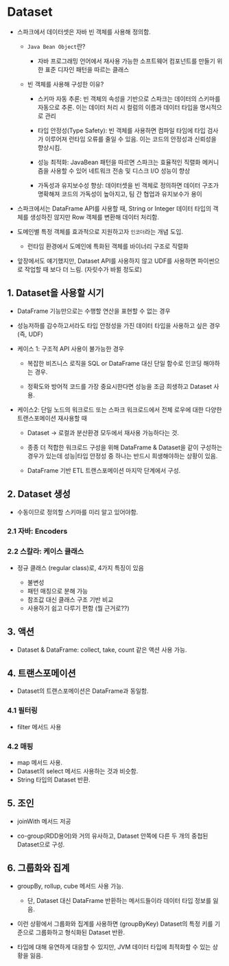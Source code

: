 # Dataset

- 스파크에서 데이터셋은 자바 빈 객체를 사용해 정의함.

    - `Java Bean Object`란?
        - 자바 프로그래밍 언어에서 재사용 가능한 소프트웨어 컴포넌트를 만들기 위한 표준 디자인 패턴을 따르는 클래스

    - 빈 객체를 사용해 구성한 이유?

        - 스키마 자동 추론: 빈 객체의 속성을 기반으로 스파크는 데이터의 스키마를 자동으로 추론. 이는 데이터 처리 시 컬럼의 이름과 데이터 타입을 명시적으로 관리

        - 타입 안정성(Type Safety): 빈 객체를 사용하면 컴파일 타임에 타입 검사가 이루어져 런타임 오류를 줄일 수 있음. 이는 코드의 안정성과 신뢰성을 향상시킴.

        - 성능 최적화: JavaBean 패턴을 따르면 스파크는 효율적인 직렬화 메커니즘을 사용할 수 있어 네트워크 전송 및 디스크 I/O 성능이 향상

        - 가독성과 유지보수성 향상: 데이터셋을 빈 객체로 정의하면 데이터 구조가 명확해져 코드의 가독성이 높아지고, 팀 간 협업과 유지보수가 용이

- 스파크에서는 DataFrame API를 사용할 때, String or Integer 데이터 타입의 객체를 생성하진 않지만 Row 객체를 변환해 데이터 처리함.

- 도메인별 특정 객체를 효과적으로 지원하고자 `인코더`라는 개념 도입.

    - 런타임 환경에서 도메인에 특화된 객체를 바이너리 구조로 직렬화 

- 앞장에서도 얘기했지만, Dataset API를 사용하지 않고 UDF를 사용하면 파이썬으로 작업할 때 보다 더 느림. (자릿수가 바뀔 정도로)

## 1. Dataset을 사용할 시기

- DataFrame 기능만으로는 수행할 연산을 표현할 수 없는 경우
- 성능저하를 감수하고서라도 타입 안정성을 가진 데이터 타입을 사용하고 싶은 경우 (즉, UDF)


- 케이스 1: 구조적 API 사용이 불가능한 경우

    - 복잡한 비즈니스 로직을 SQL or DataFrame 대신 단일 함수로 인코딩 해야하는 경우.
    
    - 정확도와 방어적 코드를 가장 중요시한다면 성능을 조금 희생하고 Dataset 사용.

- 케이스2: 단일 노드의 워크로드 또는 스파크 워크로드에서 전체 로우에 대한 다양한 트랜스포메이션 재사용할 때

    - Dataset -> 로컬과 분산환경 모두에서 재사용 가능하다는 것.

    - 종종 더 적합한 워크로드 구성을 위해 DataFrame & Dataset을 같이 구성하는 경우가 있는데 성능|타입 안정성 중 하나는 반드시 희생해야하는 상황이 있음.
    
    - DataFrame 기반 ETL 트랜스포메이션 마지막 단계에서 구성.

## 2. Dataset 생성

- 수동이므로 정의할 스키마를 미리 알고 있어야함.

### 2.1 자바: Encoders

### 2.2 스칼라: 케이스 클래스

- 정규 클래스 (regular class)로, 4가지 특징이 있음

    - 불변성
    - 패턴 매칭으로 분해 가능
    - 참조값 대신 클래스 구조 기반 비교
    - 사용하기 쉽고 다루기 편함 (뭘 근거로??)

## 3. 액션

- Dataset & DataFrame: collect, take, count 같은 액션 사용 가능.

## 4. 트랜스포메이션

- Dataset의 트랜스포메이션은 DataFrame과 동일함.

### 4.1 필터링
- filter 메서드 사용

### 4.2 매핑
- map 메서드 사용.
- Dataset의 select 메서드 사용하는 것과 비슷함.
- String 타입의 Dataset 반환.

## 5. 조인

- joinWith 메서드 저공

- co-group(RDD용어)와 거의 유사하고, Dataset 안쪽에 다른 두 개의 중첩된 Dataset으로 구성.

## 6. 그룹화와 집계

- groupBy, rollup, cube 메서드 사용 가능.

    - 단, Dataset 대신 DataFrame 반환하는 메서드들이라 데이터 타입 정보를 잃음.

- 이런 상황에서 그룹화와 집계를 사용하면 (groupByKey) Dataset의 특정 키를 기준으로 그룹화하고 형식화된 Dataset 반환.

- 타입에 대해 유연하게 대응할 수 있지만, JVM 데이터 타입에 최적화할 수 있는 상황을 잃음.